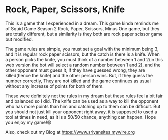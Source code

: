 # Rock, Paper, Scissors, Knife

This is a game that I experienced in a dream. This game kinda reminds me of Squid Game Season 2 Rock, Paper, Scissors, Minus One game, but they are totally different, but a similarity is they both are rock paper scissor game but modified.

The game rules are simple, you must set a goal with the minimum being 3, and it is regular rock paper scissors, but the catch is there is a knife. When a person picks the knife, you must think of a number between 1 and 2(in this web version the bot will select a random number between 1 and 2), and the other opponent must guess it, if they have guessed wrong, they are killed(hence the knife) and the other person wins. But, if they guess the number correctly, They are not killed and the game continues as usual without any increase of points for both of them.

These were definitely not the rules in my dream but these rules feel a bit fair and balanced so I did. The knife can be used as a way to kill the opponent who has more points than him and catching up to them can be difficult. But you should not just kill your opponent right away, it is supposed to used a tool at times in need, as it is a 50/50 chance, anything can happen. Hope you enjoy my game!😄

Also, check out my Blog at https://www.sriyansites.mywire.org
